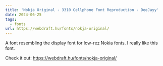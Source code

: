 ```yaml
---
title: 'Nokja Original - 3310 Cellphone Font Reproduction - DeeJayy'
date: 2024-06-25
tags:
  - fonts
url: https://webdraft.hu/fonts/nokja-original/
---
```


A font resembling the display font for low-rez Nokia fonts. I really like this font.

Check it out: https://webdraft.hu/fonts/nokja-original/

